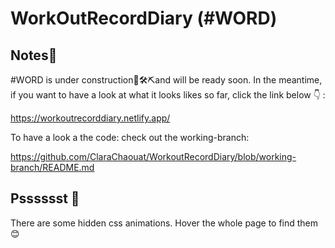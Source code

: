 # WorkOutRecordDiary (#WORD)

## Notes:loudspeaker:

#WORD is under construction:construction_worker::hammer_and_wrench::pick:and will be ready soon. In the meantime, if you want to have a look at what it looks likes so far, click the link below :point_down: :

https://workoutrecorddiary.netlify.app/

To have a look a the code: check out the working-branch:

https://github.com/ClaraChaouat/WorkoutRecordDiary/blob/working-branch/README.md

## Psssssst :shushing_face:
There are some hidden css animations. Hover the whole page to find them :blush:


